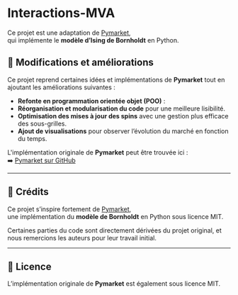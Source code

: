 # Interactions-MVA

Ce projet est une adaptation de [Pymarket](https://github.com/kenokrieger/pymarket),  
qui implémente le **modèle d’Ising de Bornholdt** en Python.

## 🔹 Modifications et améliorations

Ce projet reprend certaines idées et implémentations de **Pymarket** tout en ajoutant les améliorations suivantes :
- **Refonte en programmation orientée objet (POO)** :  
- **Réorganisation et modularisation du code** pour une meilleure lisibilité.
- **Optimisation des mises à jour des spins** avec une gestion plus efficace des sous-grilles.
- **Ajout de visualisations** pour observer l’évolution du marché en fonction du temps.

L'implémentation originale de **Pymarket** peut être trouvée ici :  
➡️ [Pymarket sur GitHub](https://github.com/kenokrieger/pymarket)

---

## 📝 **Crédits**

Ce projet s’inspire fortement de [Pymarket](https://github.com/kenokrieger/pymarket),  
une implémentation du **modèle de Bornholdt** en Python sous licence MIT.  

Certaines parties du code sont directement dérivées du projet original, et nous remercions les auteurs pour leur travail initial.

---

## 📜 **Licence**

L’implémentation originale de **Pymarket** est également sous licence MIT.  

